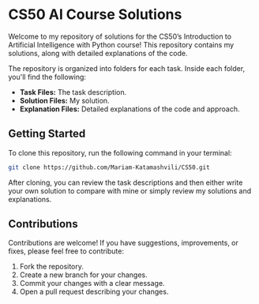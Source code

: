 # CS50 AI Course Solutions

Welcome to my repository of solutions for the CS50’s Introduction to Artificial Intelligence with Python course! This repository contains my solutions, along with detailed explanations of the code.

The repository is organized into folders for each task. Inside each folder, you'll find the following:
- **Task Files:** The task description.
- **Solution Files:** My solution.
- **Explanation Files:** Detailed explanations of the code and approach.

## Getting Started

To clone this repository, run the following command in your terminal:

```bash
git clone https://github.com/Mariam-Katamashvili/CS50.git
```
After cloning, you can review the task descriptions and then either write your own solution to compare with mine or simply review my solutions and explanations.

## Contributions
Contributions are welcome! If you have suggestions, improvements, or fixes, please feel free to contribute:

1. Fork the repository.
2. Create a new branch for your changes.
3. Commit your changes with a clear message.
4. Open a pull request describing your changes.
